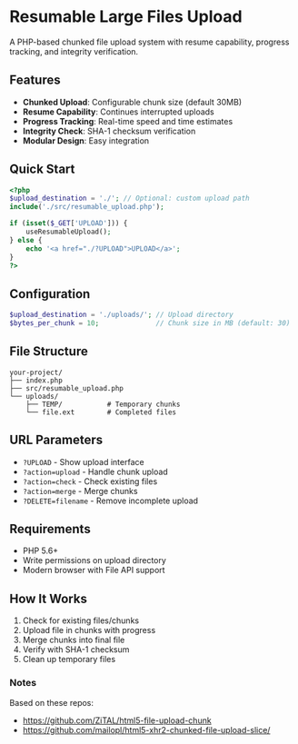 # Resumable Large Files Upload

A PHP-based chunked file upload system with resume capability, progress tracking, and integrity verification.

## Features

- **Chunked Upload**: Configurable chunk size (default 30MB)
- **Resume Capability**: Continues interrupted uploads
- **Progress Tracking**: Real-time speed and time estimates
- **Integrity Check**: SHA-1 checksum verification
- **Modular Design**: Easy integration

## Quick Start

```php
<?php
$upload_destination = './'; // Optional: custom upload path
include('./src/resumable_upload.php');

if (isset($_GET['UPLOAD'])) {
    useResumableUpload();
} else {
    echo '<a href="./?UPLOAD">UPLOAD</a>';
}
?>
```

## Configuration

```php
$upload_destination = './uploads/'; // Upload directory
$bytes_per_chunk = 10;              // Chunk size in MB (default: 30)
```

## File Structure

```
your-project/
├── index.php
├── src/resumable_upload.php
└── uploads/
    ├── TEMP/           # Temporary chunks
    └── file.ext        # Completed files
```

## URL Parameters

- `?UPLOAD` - Show upload interface
- `?action=upload` - Handle chunk upload
- `?action=check` - Check existing files
- `?action=merge` - Merge chunks
- `?DELETE=filename` - Remove incomplete upload

## Requirements

- PHP 5.6+
- Write permissions on upload directory
- Modern browser with File API support

## How It Works

1. Check for existing files/chunks
2. Upload file in chunks with progress
3. Merge chunks into final file
4. Verify with SHA-1 checksum
5. Clean up temporary files

### Notes

Based on these repos:
- https://github.com/ZiTAL/html5-file-upload-chunk
- https://github.com/mailopl/html5-xhr2-chunked-file-upload-slice/
